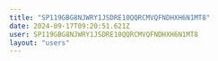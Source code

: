 ```yaml
---
title: "SP119GBG8NJWRY1JSDRE10QQRCMVQFNDHXH6N1MT8"
date: 2024-09-17T09:20:51.621Z
user: SP119GBG8NJWRY1JSDRE10QQRCMVQFNDHXH6N1MT8
layout: "users"
---
```

    